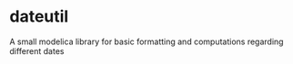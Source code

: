 # dateutil
A small modelica library for basic formatting and computations regarding different dates
